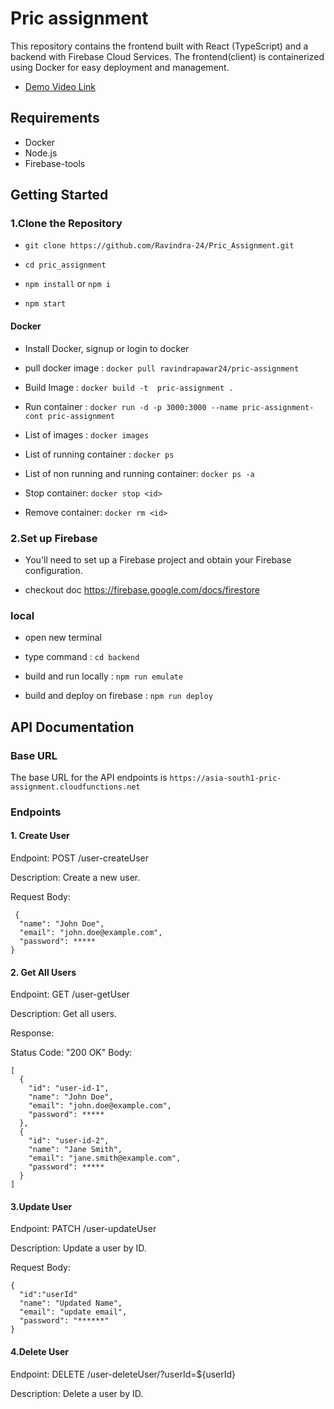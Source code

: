 
# Pric assignment

This repository contains the frontend built with React (TypeScript) and a backend with Firebase Cloud Services. The frontend(client) is containerized using Docker for easy deployment and management.

- [Demo Video Link](https://drive.google.com/file/d/1q0vsAYsO3VFzNg2wmn1wrrjIIEke3PDA/view?usp=sharing)

## Requirements
- Docker
- Node.js
- Firebase-tools


## Getting Started

### 1.Clone the Repository

- `git clone https://github.com/Ravindra-24/Pric_Assignment.git`

- `cd pric_assignment`

- `npm install` or `npm i`
- `npm start`

#### Docker
- Install Docker, signup or login to docker 
- pull docker image : `docker pull ravindrapawar24/pric-assignment`
 - Build Image : `docker build -t  pric-assignment .`

 - Run container :   `docker run -d -p 3000:3000 --name pric-assignment-cont pric-assignment`

 - List of images : `docker images`
 - List of running container : `docker ps`
- List of non running and running container: `docker ps -a`
-  Stop container: `docker stop <id>`

- Remove container: `docker rm <id>`

### 2.Set up Firebase

- You'll need to set up a Firebase project and obtain your Firebase configuration.

- checkout doc https://firebase.google.com/docs/firestore

### local 
- open new terminal
 
 - type command : `cd backend`
 - build and run locally : `npm run emulate`

 - build and deploy on firebase : `npm run deploy`




## API Documentation

### Base URL
The base URL for the API endpoints is `https://asia-south1-pric-assignment.cloudfunctions.net`

### Endpoints
#### 1. Create User

Endpoint: POST /user-createUser

Description: Create a new user.

Request Body:
```
 {
  "name": "John Doe",
  "email": "john.doe@example.com",
  "password": *****
} 
```


 #### 2. Get All Users

 Endpoint: GET /user-getUser

Description: Get all users.

Response:

Status Code: "200 OK"
Body:
```
[
  {
    "id": "user-id-1",
    "name": "John Doe",
    "email": "john.doe@example.com",
    "password": *****
  },
  {
    "id": "user-id-2",
    "name": "Jane Smith",
    "email": "jane.smith@example.com",
    "password": *****
  }
]
```

#### 3.Update User
Endpoint: PATCH /user-updateUser

Description: Update a user by ID.

Request Body:
```
{
  "id":"userId"
  "name": "Updated Name",
  "email": "update email",
  "password": "******"
}
```
#### 4.Delete User
Endpoint: DELETE /user-deleteUser/?userId=${userId}

Description: Delete a user by ID.
